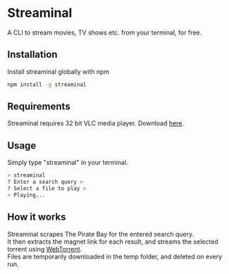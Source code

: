 
# Streaminal
A CLI to stream movies, TV shows etc. from your terminal, for free.

## Installation

Install streaminal globally with npm

```bash
npm install -g streaminal
```
    
## Requirements

Streaminal requires 32 bit VLC media player. Download [here](https://www.videolan.org/vlc/download-windows.html).
## Usage

Simply type "streaminal" in your terminal.
```bash
> streaminal
? Enter a search query > 
? Select a file to play >
> Playing...
```


## How it works

Streaminal scrapes The Pirate Bay  for the entered search query.  
It then extracts the magnet link for each result, and streams the selected torrent using [WebTorrent](https://github.com/webtorrent/webtorrent-cli).  
Files are temporarily downloaded in the temp folder, and deleted on every run.